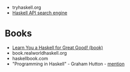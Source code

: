 - tryhaskell.org 
- [Haskell API search engine](haskell.org/hoogle)

# Books
- [Learn You a Haskell for Great Good! (book)](learnyouahaskell.com)
- book.realworldhaskell.org
- haskellbook.com 
- "Programming in Haskell" - Graham Hutton - [mention](https://youtu.be/t1e8gqXLbsU?t=1165)
